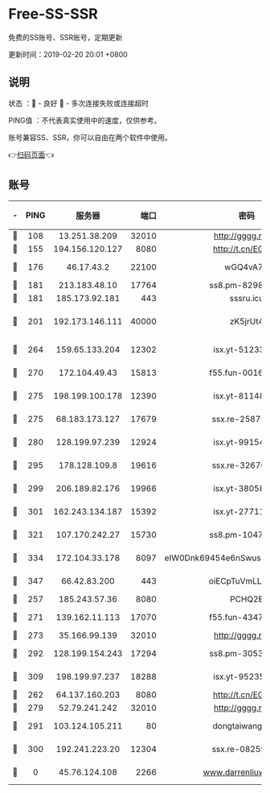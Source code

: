 # Free-SS-SSR

免费的SS账号、SSR账号，定期更新

更新时间：2019-02-20 20:01 +0800

## 说明

状态     ：🙂 - 良好 🙁 - 多次连接失败或连接超时

PING值   ：不代表真实使用中的速度，仅供参考。

账号兼容SS、SSR，你可以自由在两个软件中使用。

👉[扫码页面](https://liesauer.github.io/free-ss-ssr.github.io/)👈

## 账号

|-|PING|服务器|端口|密码|加密方式|区域|
|:----:|:----:|:-----:|-----:|:----:|:----:|:----:|
|🙂|108|13.251.38.209|32010|http://gggg.rocks|chacha20|SG|
|🙂|155|194.156.120.127|8080|http://t.cn/EGJIyrl|rc4-md5|RU|
|🙂|176|46.17.43.2|22100|wGQ4vA7D|aes-256-gcm|RU|
|🙂|181|213.183.48.10|17764|ss8.pm-82984333|rc4-md5|RU|
|🙂|181|185.173.92.181|443|sssru.icu|rc4-md5|RU|
|🙂|201|192.173.146.111|40000|zK5jrUt4|chacha20-ietf-poly1305|US|
|🙂|264|159.65.133.204|12302|isx.yt-51233749|aes-256-cfb|SG|
|🙂|270|172.104.49.43|15813|f55.fun-00166988|aes-256-cfb|SG|
|🙂|275|198.199.100.178|12390|isx.yt-81148539|aes-256-cfb|US|
|🙂|275|68.183.173.127|17679|ssx.re-25875120|aes-256-cfb|US|
|🙂|280|128.199.97.239|12924|isx.yt-99154843|aes-256-cfb|SG|
|🙂|295|178.128.109.8|19616|ssx.re-32670089|aes-256-cfb|SG|
|🙂|299|206.189.82.176|19966|isx.yt-38058663|aes-256-cfb|SG|
|🙂|301|162.243.134.187|15392|isx.yt-27711112|aes-256-cfb|US|
|🙂|321|107.170.242.27|15730|ss8.pm-10478553|aes-256-cfb|US|
|🙂|334|172.104.33.178|8097|eIW0Dnk69454e6nSwuspv9DmS201tQ0D|aes-256-cfb|SG|
|🙂|347|66.42.83.200|443|oiECpTuVmLLxk4Ts|aes-256-cfb|US|
|🙂|257|185.243.57.36|8080|PCHQ2E|rc4-md5|US|
|🙂|271|139.162.11.113|17070|f55.fun-43470756|aes-256-cfb|SG|
|🙂|273|35.166.99.139|32010|http://gggg.rocks|chacha20|US|
|🙂|292|128.199.154.243|17294|ss8.pm-30530667|aes-256-cfb|SG|
|🙂|309|198.199.97.237|18288|isx.yt-95235658|aes-256-cfb|US|
|🙁|262|64.137.160.203|8080|http://t.cn/EGJIyrl|rc4-md5|CA|
|🙁|279|52.79.241.242|32010|http://gggg.rocks|chacha20|KR|
|🙁|291|103.124.105.211|80|dongtaiwang.com|aes-256-cfb|US|
|🙁|300|192.241.223.20|12304|ssx.re-08259605|aes-256-cfb|US|
|🙁|0|45.76.124.108|2266|www.darrenliuwei.com|aes-256-cfb|AU|
